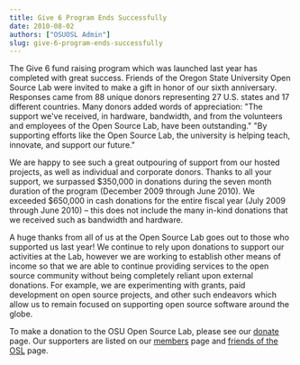 ```yaml
---
title: Give 6 Program Ends Successfully
date: 2010-08-02
authors: ["OSUOSL Admin"]
slug: give-6-program-ends-successfully
---
```


The Give 6 fund raising program which was launched last year has completed with
great success. Friends of the Oregon State University Open Source Lab were
invited to make a gift in honor of our sixth anniversary. Responses came from 88
unique donors representing 27 U.S. states and 17 different countries. Many
donors added words of appreciation: "The support we've received, in hardware,
bandwidth, and from the volunteers and employees of the Open Source Lab, have
been outstanding." "By supporting efforts like the Open Source Lab, the
university is helping teach, innovate, and support our future."

We are happy to see such a great outpouring of support from our hosted projects,
as well as individual and corporate donors. Thanks to all your support, we
surpassed $350,000 in donations during the seven month duration of the program
(December 2009 through June 2010). We exceeded $650,000 in cash donations for
the entire fiscal year (July 2009 through June 2010) – this does not include the
many in-kind donations that we received such as bandwidth and hardware.

A huge thanks from all of us at the Open Source Lab goes out to those who
supported us last year! We continue to rely upon donations to support our
activities at the Lab, however we are working to establish other means of income
so that we are able to continue providing services to the open source community
without being completely reliant upon external donations. For example, we are
experimenting with grants, paid development on open source projects, and other
such endeavors which allow us to remain focused on supporting open source
software around the globe.

To make a donation to the OSU Open Source Lab, please see our [donate](/donate) page.
Our supporters are listed on our [members](/sponsors) page and 
[friends of the OSL](/friends/members) page.
